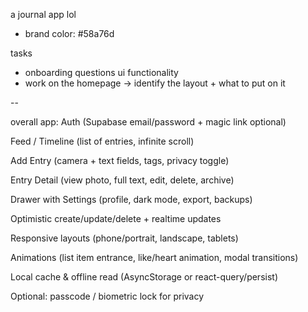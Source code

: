 a journal app lol
- brand color: #58a76d

tasks
- onboarding questions ui functionality
- work on the homepage
-> identify the layout + what to put on it

--

overall app:
Auth (Supabase email/password + magic link optional)

Feed / Timeline (list of entries, infinite scroll)

Add Entry (camera + text fields, tags, privacy toggle)

Entry Detail (view photo, full text, edit, delete, archive)

Drawer with Settings (profile, dark mode, export, backups)

Optimistic create/update/delete + realtime updates

Responsive layouts (phone/portrait, landscape, tablets)

Animations (list item entrance, like/heart animation, modal transitions)

Local cache & offline read (AsyncStorage or react-query/persist)

Optional: passcode / biometric lock for privacy